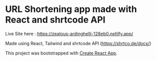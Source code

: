 # URL Shortening app made with React and shrtcode API

Live Site here : 
https://zealous-ardinghelli-128eb0.netlify.app/

Made using React, Tailwind and shrtcode API (https://shrtco.de/docs/)

This project was bootstrapped with [Create React App](https://github.com/facebook/create-react-app).
